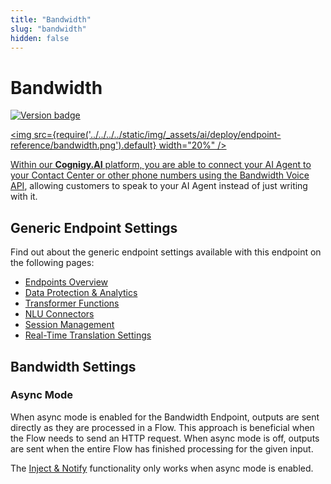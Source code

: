 ```yaml
---
title: "Bandwidth"
slug: "bandwidth"
hidden: false
---
```


# Bandwidth

<a href="../../../release-notes/4.60.md" /><img src="https://img.shields.io/badge/Added in-v4.60-blue.svg" alt="Version badge" />

<img src={require('../../../../static/img/_assets/ai/deploy/endpoint-reference/bandwidth.png').default} width="20%" />

Within our **Cognigy.AI** platform,
you are able to connect your AI Agent to your Contact Center or other phone numbers using the [Bandwidth Voice API](https://www.bandwidth.com/voice/voice-api/),
allowing customers to speak to your AI Agent instead of just writing with it.

## Generic Endpoint Settings

Find out about the generic endpoint settings available with this endpoint on the following pages:

- [Endpoints Overview](../endpoints/overview.md)
- [Data Protection & Analytics](../endpoints/data-protection-and-analytics.md)
- [Transformer Functions](../endpoints/transformers/transformers.md)
- [NLU Connectors](../../empower/nlu/external/nlu-connectors.md)
- [Session Management](../endpoints/session-management.md)
- [Real-Time Translation Settings](../endpoints/real-time-translation-settings.md)

## Bandwidth Settings

### Async Mode

When async mode is enabled for the Bandwidth Endpoint, outputs are sent directly as they are processed in a Flow.
This approach is beneficial when the Flow needs to send an HTTP request.
When async mode is off, outputs are sent when the entire Flow has finished processing for the given input.

The [Inject & Notify](../endpoints/inject-and-notify.md) functionality only works when async mode is enabled.

